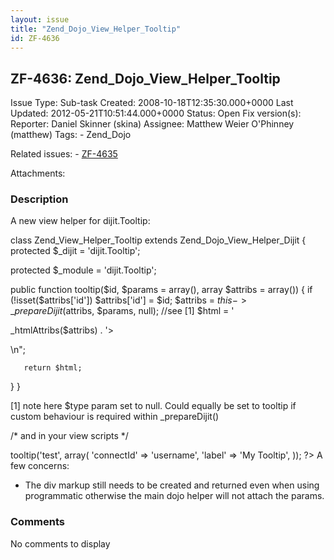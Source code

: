 ```yaml
---
layout: issue
title: "Zend_Dojo_View_Helper_Tooltip"
id: ZF-4636
---
```


ZF-4636: Zend\_Dojo\_View\_Helper\_Tooltip
------------------------------------------

 Issue Type: Sub-task Created: 2008-10-18T12:35:30.000+0000 Last Updated: 2012-05-21T10:51:44.000+0000 Status: Open Fix version(s): 
 Reporter:  Daniel Skinner (skina)  Assignee:  Matthew Weier O'Phinney (matthew)  Tags: - Zend\_Dojo
 
 Related issues: - [ZF-4635](/issues/browse/ZF-4635)
 
 Attachments: 
### Description

A new view helper for dijit.Tooltip:

class Zend\_View\_Helper\_Tooltip extends Zend\_Dojo\_View\_Helper\_Dijit { protected $\_dijit = 'dijit.Tooltip';

protected $\_module = 'dijit.Tooltip';

public function tooltip($id, $params = array(), array $attribs = array()) { if (!isset($attribs['id']) $attribs['id'] = $id; $attribs = $this->\_prepareDijit($attribs, $params, null); //see [1] $html = '

\_htmlAttribs($attribs) . '>

\\n";

 
       return $html;


} }

[1] note here $type param set to null. Could equally be set to tooltip if custom behaviour is required within \_prepareDijit()

/\* and in your view scripts \*/

 <?php echo $this->tooltip('test', array( 'connectId' => 'username', 'label' => 'My Tooltip', )); ?> A few concerns:

- The div markup still needs to be created and returned even when using programmatic otherwise the main dojo helper will not attach the params.
 


 

### Comments

No comments to display